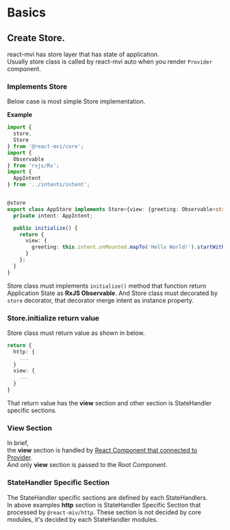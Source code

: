 # Basics

## Create Store.

react-mvi has store layer that has state of application.  
Usually store class is called by react-mvi auto when you render `Provider` component.

### Implements Store

Below case is most simple Store implementation.

**Example**

```typescript
import {
  store,
  Store
} from '@react-mvi/core';
import {
  Observable
} from 'rxjs/Rx';
import {
  AppIntent
} from '../intents/intent';


@store
export class AppStore implements Store<{view: {greeting: Observable<string>}}> {
  private intent: AppIntent;

  public initialize() {
    return {
      view: {
        greeting: this.intent.onMounted.mapTo('Hello World!').startWith('')
      }
    };
  }
}
```

Store class must implements `initialize()` method that function return Application State as __RxJS Observable__.
And Store class must decorated by `store` decorator, that decorator merge intent as instance property.


### Store.initialize return value

Store class must return value as shown in below.

```typescript
return {
  http: {
    ...
  }
  view: {
    ...
  }
}
```

That return value has the __view__ section and other section is StateHandler specific sections.


### View Section

In brief,  
the __view__ section is handled by [React Component that connected to Provider](./create_connected_component.md).  
And only __view__ section is passed to the Root Component.


### StateHandler Specific Section

The StateHandler specific sections are defined by each StateHandlers.  
In above examples __http__ section is StateHandler Specific Section that processed by `@react-miv/http`.
These section is not decided by core modules, it's decided by each StateHandler modules.
